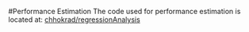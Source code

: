 #Performance Estimation
The code used for performance estimation is located at:  [chhokrad/regressionAnalysis](https://github.com/chhokrad/regressionAnalysis)

